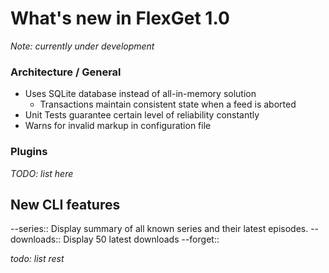 # What's new in FlexGet 1.0
*Note: currently under development*

### Architecture / General

* Uses SQLite database instead of all-in-memory solution
   * Transactions maintain consistent state when a feed is aborted
* Unit Tests guarantee certain level of reliability constantly
* Warns for invalid markup in configuration file
 
### Plugins
*TODO: list here*

## New CLI features

 --series::
   Display summary of all known series and their latest episodes.
 --downloads::
   Display 50 latest downloads
 --forget::
 
*todo: list rest* 
